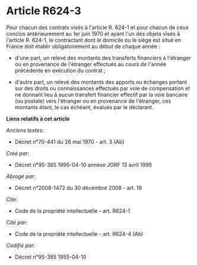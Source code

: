 # Article R624-3

Pour chacun des contrats visés à l'article R. 624-1 et pour chacun de ceux conclus antérieurement au 1er juin 1970 et ayant
l'un des objets visés à l'article R. 624-1, le contractant dont le domicile ou le siège est situé en France doit établir
obligatoirement au début de chaque année :

- d'une part, un relevé des montants des transferts financiers à l'étranger ou en provenance de l'étranger effectués au cours
de l'année précédente en exécution du contrat ;

- d'autre part, un relevé des montants des apports ou échanges portant sur des droits ou connaissances effectués par voie de
compensation et ne donnant lieu à aucun transfert financier effectif par la voie bancaire (ou postale) vers l'étranger ou en
provenance de l'étranger, ces montants étant, le cas échéant, évalués par le déclarant.

**Liens relatifs à cet article**

_Anciens textes_:

  - Décret n°70-441 du 26 mai 1970 - art. 3 (Ab)

_Créé par_:

  - Décret n°95-385 1995-04-10 annexe JORF 13 avril 1995

_Abrogé par_:

  - Décret n°2008-1472 du 30 décembre 2008 - art. 19

_Cite_:

  - Code de la propriété intellectuelle - art. R624-1

_Cité par_:

  - Code de la propriété intellectuelle - art. R624-4 (Ab)

_Codifié par_:

  - Décret n°95-385 1955-04-10
